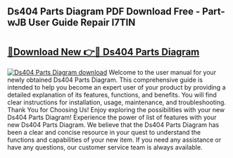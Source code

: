 ## Ds404 Parts Diagram PDF Download Free - Part-wJB User Guide Repair l7TlN

# <h2><a href="http://dfhb2c9.blite.top/?on=Ds404+Parts+Diagram">🔗Download New 👉🔴 Ds404 Parts Diagram</a></h2>

[![Ds404 Parts Diagram download](https://i.imgur.com/lujVjoI.png)](http://dfhb2c9.blite.top/?on=Ds404+Parts+Diagram)
Welcome to the user manual for your newly obtained Ds404 Parts Diagram. This comprehensive guide is intended to help you become an expert user of your product by providing a detailed explanation of its features, functions, and benefits. You will find clear instructions for installation, usage, maintenance, and troubleshooting. Thank You for Choosing Us! Enjoy exploring the possibilities with your new Ds404 Parts Diagram! Experience the power of list of features with your new Ds404 Parts Diagram. We believe that the Ds404 Parts Diagram has been a clear and concise resource in your quest to understand the functions and capabilities of your new item. If you need any assistance or have any questions, our customer service team is always available.
